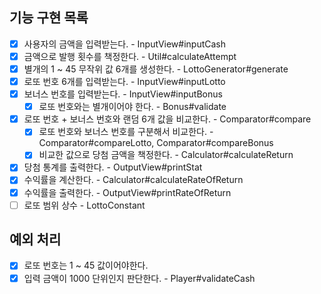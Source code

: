 ## 기능 구현 목록

-[x] 사용자의 금액을 입력받는다. - InputView#inputCash
-[x] 금액으로 발행 횟수를 책정한다. - Util#calculateAttempt
-[x] 별개의 1 ~ 45 무작위 값 6개를 생성한다. - LottoGenerator#generate
-[x] 로또 번호 6개를 입력받는다. - InputView#inputLotto
-[x] 보너스 번호를 입력받는다. - InputView#inputBonus
    - [x] 로또 번호와는 별개이어야 한다. - Bonus#validate
-[x] 로또 번호 + 보너스 번호와 랜덤 6개 값을 비교한다. - Comparator#compare
    -[x] 로또 번호와 보너스 번호를 구분해서 비교한다. - Comparator#compareLotto, Comparator#compareBonus
    -[x] 비교한 값으로 당첨 금액을 책정한다. - Calculator#calculateReturn
-[x] 당첨 통계를 출력한다. - OutputView#printStat
-[x] 수익률을 계산한다. - Calculator#calculateRateOfReturn
-[x] 수익률을 출력한다. - OutputView#printRateOfReturn
-[ ] 로또 범위 상수 - LottoConstant

## 예외 처리

-[x] 로또 번호는 1 ~ 45 값이어야한다.
-[x] 입력 금액이 1000 단위인지 판단한다. - Player#validateCash